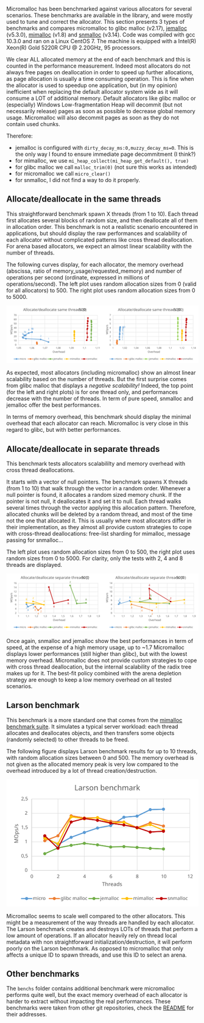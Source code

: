 Micromalloc has been benchmarked against various allocators for several scenarios. These benchmarks are available in the library, and were mostly used to tune and correct the allocator.
This section presents 3 types of benchmarks and compares micromalloc to glibc malloc (v2.17), <a href="https://github.com/jemalloc/jemalloc">jemalloc</a> (v5.3.0), <a href="https://github.com/microsoft/mimalloc">mimalloc</a> (v1.8) and <a href="https://github.com/microsoft/snmalloc">snmalloc</a> (v3.14).
Code was compiled with gcc 10.3.0 and ran on a Linux CentOS 7. The machine is equipped with a Intel(R) Xeon(R) Gold 5220R CPU @ 2.20GHz, 95 processors.

We clear ALL allocated memory at the end of each benchmark and this is counted in the performance measurement. Indeed most allocators do not always free pages on deallocation in order to speed up further allocations, as page allocation is usually a time consuming operation.
This is fine when the allocator is used to speedup one application, but (in my opinion) inefficient when replacing the default allocator system wide as it will consume a LOT of additional memory. 
Default allocators like glibc malloc or (especially) Windows Low-fragmentation Heap will decommit (but not necessarily release) pages as soon as possible to decrease global memory usage. Micromalloc will also decommit pages as soon as they do not contain used chunks.

Therefore:
-	jemalloc is configured with `dirty_decay_ms:0,muzzy_decay_ms=0`. This is the only way I found to ensure immediate page decommitment (I think?)
-	for mimalloc, we use `mi_heap_collect(mi_heap_get_default(), true)`
-	for glibc malloc we call `malloc_trim(0)` (not sure this works as intended)
-	for micromalloc we call `micro_clear()`
-	for snmalloc, I did not find a way to do it properly.


Allocate/deallocate in the same threads
---------------------------------------

This straightforward benchmark spawn X threads (from 1 to 10). Each thread first allocates several blocks of random size, and then deallocate all of them in allocation order. 
This benchmark is not a realistic scenario encountered in applications, but should display the raw performances and scalability of each allocator without complicated patterns like cross thread deallocation. For arena based allocators, we expect an almost linear scalability with the number of threads.

The following curves display, for each allocator, the memory overhead (abscissa, ratio of memory_usage/requested_memory) and number of operations per second (ordinate, expressed in millions of operations/second).
The left plot uses random allocation sizes from 0 (valid for all allocators) to 500. The right plot uses random allocation sizes from 0 to 5000.

![image](images/same_thread.svg)

As expected, most allocators (including micromalloc) show an almost linear scalability based on the number of threads. But the first surprise comes from glibc malloc that displays a *negative scalability!* 
Indeed, the top point (for the left and right plots) is for one thread only, and performances decrease with the number of threads. In term of pure speed, snmalloc and jemalloc offer the best performances.

In terms of memory overhead, this benchmark should display the minimal overhead that each allocator can reach. Micromalloc is very close in this regard to glibc, but with better performances. 


Allocate/deallocate in separate threads
---------------------------------------

This benchmark tests allocators scalabililty and memory overhead with cross thread deallocations.

It starts with a vector of null pointers. The benchmark spawns X threads (from 1 to 10) that walk through the vector in a random order.
Whenever a null pointer is found, it allocates a random sized memory chunk. If the pointer is not null, it deallocates it and set it to null. Each thread walks several times through the vector applying this allocation pattern.
Therefore, allocated chunks will be deleted by a random thread, and most of the time not the one that allocated it. This is usually where most allocators differ in their implementation, as they almost all provide custom strategies to cope with cross-thread deallocations: free-list sharding for mimalloc, message passing for snmalloc...

The left plot uses random allocation sizes from 0 to 500, the right plot uses random sizes from 0 to 5000. For clarity, only the tests with 2, 4 and 8 threads are displayed.

![image](images/separate_thread.svg)

Once again, snmalloc and jemalloc show the best performances in term of speed, at the expense of a high memory usage, up to ~1.7
Micromalloc displays lower performances (still higher than glibc), but with the lowest memory overhead. 
Micromalloc does not provide custom strategies to cope with cross thread deallocation, but the internal scalability of the radix tree makes up for it. The best-fit policy combined with the arena depletion strategy are enough to keep a low memory overhead on all tested scenarios.


Larson benchmark
----------------

This benchmark is a more standard one that comes from the <a href="https://github.com/daanx/mimalloc-bench">mimalloc benchmark suite</a>. 
It simulates a typical server workload: each thread allocates and deallocates objects, and then transfers some objects (randomly selected) to other threads to be freed.

The following figure displays Larson benchmark results for up to 10 threads, with random allocation sizes between 0 and 500. The memory overhead is not given as the allocated memory peak is very low compared to the overhead introduced by a lot of thread creation/destruction.

![image](images/larson.svg)

Micromalloc seems to scale well compared to the other allocators. This might be a measurement of the way threads are handled by each allocator. The Larson benchmark creates and destroys LOTs of threads that perform a low amount of operations.
If an allocator heavily rely on thread local metadata with non straightforward initialization/destruction, it will perform poorly on the Larson becnhmark. As opposed to micromalloc that only affects a unique ID to spawn threads, and use this ID to select an arena.


Other benchmarks
----------------

The `benchs` folder contains additional benchmark were micromalloc performs quite well, but the exact memory overhead of each allocator is harder to extract without impacting the real performances. 
These benchmarks were taken from other git repositories, check the [README](../README.md) for their addresses. 

